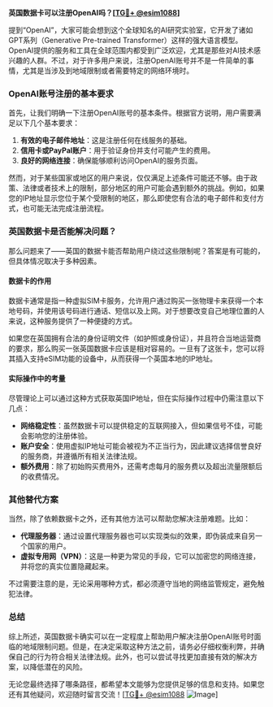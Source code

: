 **英国数据卡可以注册OpenAI吗？[[TG💪+ @esim1088](https://t.me/s/esim1088)]**

提到“OpenAI”，大家可能会想到这个全球知名的AI研究实验室，它开发了诸如GPT系列（Generative Pre-trained Transformer）这样的强大语言模型。OpenAI提供的服务和工具在全球范围内都受到广泛欢迎，尤其是那些对AI技术感兴趣的人群。不过，对于许多用户来说，注册OpenAI账号并不是一件简单的事情，尤其是当涉及到地域限制或者需要特定的网络环境时。

### OpenAI账号注册的基本要求

首先，让我们明确一下注册OpenAI账号的基本条件。根据官方说明，用户需要满足以下几个基本要求：

1. **有效的电子邮件地址**：这是注册任何在线服务的基础。
2. **信用卡或PayPal账户**：用于验证身份并支付可能产生的费用。
3. **良好的网络连接**：确保能够顺利访问OpenAI的服务页面。

然而，对于某些国家或地区的用户来说，仅仅满足上述条件可能还不够。由于政策、法律或者技术上的限制，部分地区的用户可能会遇到额外的挑战。例如，如果您的IP地址显示您位于某个受限制的地区，那么即使您有合法的电子邮件和支付方式，也可能无法完成注册流程。

### 英国数据卡是否能解决问题？

那么问题来了——英国的数据卡能否帮助用户绕过这些限制呢？答案是有可能的，但具体情况取决于多种因素。

#### 数据卡的作用

数据卡通常是指一种虚拟SIM卡服务，允许用户通过购买一张物理卡来获得一个本地号码，并使用该号码进行通话、短信以及上网。对于想要改变自己地理位置的人来说，这种服务提供了一种便捷的方式。

如果您在英国拥有合法的身份证明文件（如护照或身份证），并且符合当地运营商的要求，那么购买一张英国数据卡应该是相对容易的。一旦有了这张卡，您可以将其插入支持eSIM功能的设备中，从而获得一个英国本地的IP地址。

#### 实际操作中的考量

尽管理论上可以通过这种方式获取英国IP地址，但在实际操作过程中仍需注意以下几点：

- **网络稳定性**：虽然数据卡可以提供稳定的互联网接入，但如果信号不佳，可能会影响您的注册体验。
- **账户安全**：使用虚拟IP地址可能会被视为不正当行为，因此建议选择信誉良好的服务商，并遵循所有相关法律法规。
- **额外费用**：除了初始购买费用外，还需考虑每月的服务费以及超出流量限额后的收费情况。

### 其他替代方案

当然，除了依赖数据卡之外，还有其他方法可以帮助您解决注册难题。比如：

- **代理服务器**：通过设置代理服务器也可以实现类似的效果，即伪装成来自另一个国家的用户。
- **虚拟专用网（VPN）**：这是一种更为常见的手段，它可以加密您的网络连接，并将您的真实位置隐藏起来。

不过需要注意的是，无论采用哪种方式，都必须遵守当地的网络监管规定，避免触犯法律。

### 总结

综上所述，英国数据卡确实可以在一定程度上帮助用户解决注册OpenAI账号时面临的地域限制问题。但是，在决定采取这种方法之前，请务必仔细权衡利弊，并确保自己的行为符合相关法律法规。此外，也可以尝试寻找更加直接有效的解决方案，以降低潜在的风险。

无论您最终选择了哪条路径，都希望本文能够为您提供足够的信息和支持。如果您还有其他疑问，欢迎随时留言交流！[[TG💪+ @esim1088](https://t.me/s/esim1088) ![Image](https://i.postimg.cc/4NQfJmqS/Snipaste-2025-05-13-00-14-12.png)]